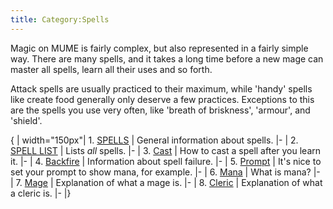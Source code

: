 ```yaml
---
title: Category:Spells
---
```


Magic on MUME is fairly complex, but also represented in a fairly simple
way. There are many spells, and it takes a long time before a new mage
can master all spells, learn all their uses and so forth.

Attack spells are usually practiced to their maximum, while 'handy'
spells like create food generally only deserve a few practices.
Exceptions to this are the spells you use very often, like 'breath of
briskness', 'armour', and 'shield'.

{ \| width="150px"\| 1. [SPELLS](Spell_Information "wikilink") \|
General information about spells. \|- \| 2. [SPELL
LIST](Spell "wikilink") \| Lists _all_ spells. \|- \| 3.
[Cast](Cast "wikilink") \| How to cast a spell after you learn it. \|-
\| 4. [Backfire](Backfire "wikilink") \| Information about spell
failure. \|- \| 5. [Prompt](Prompt "wikilink") \| It's nice to set your
prompt to show mana, for example. \|- \| 6. [Mana](Mana "wikilink") \|
What is mana? \|- \| 7. [Mage](Mage "wikilink") \| Explanation of what a
mage is. \|- \| 8. [Cleric](Cleric "wikilink") \| Explanation of what a
cleric is. \|- \|}